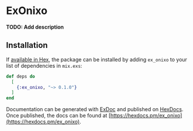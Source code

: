 # ExOnixo

**TODO: Add description**

## Installation

If [available in Hex](https://hex.pm/docs/publish), the package can be installed
by adding `ex_onixo` to your list of dependencies in `mix.exs`:

```elixir
def deps do
  [
    {:ex_onixo, "~> 0.1.0"}
  ]
end
```

Documentation can be generated with [ExDoc](https://github.com/elixir-lang/ex_doc)
and published on [HexDocs](https://hexdocs.pm). Once published, the docs can
be found at [https://hexdocs.pm/ex_onixo](https://hexdocs.pm/ex_onixo).
